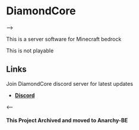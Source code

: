 # DiamondCore
-->

This is a server software for Minecraft bedrock

This is not playable

## Links
Join DiamondCore discord server for latest updates

* __[Discord](https://discord.gg/SWZKcPBmpD)__

<--

#### This Project Archived and moved to Anarchy-BE
